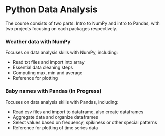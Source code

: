 # Python Data Analysis

The course consists of two parts: Intro to NumPy and intro to Pandas, with two projects focusing on each packages respectively.

### Weather data with NumPy

Focuses on data analysis skills with NumPy, including:
- Read txt files and import into array
- Essential data cleaning steps
- Computing max, min and average
- Reference for plotting

### Baby names with Pandas (In Progress)

Focuses on data analysis skills with Pandas, including:
- Read csv files and import to dataframe, also create dataframes
- Aggregate data and organize dataframes
- Select values based on frequency, spikiness or other special patterns
- Reference for plotting of time series data
